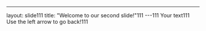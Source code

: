 ---
layout: slide111
title: "Welcome to our second slide!"111
---111
Your text111
Use the left arrow to go back!111
